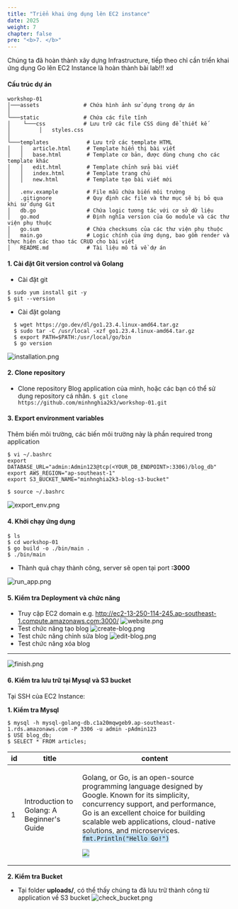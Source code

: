 ```yaml
---
title: "Triển khai ứng dụng lên EC2 instance"
date: 2025
weight: 7
chapter: false
pre: "<b>7. </b>"
---
```


Chúng ta đã hoàn thành xây dựng Infrastructure, tiếp theo chỉ cần triển khai ứng dụng Go lên EC2 Instance là hoàn thành
bài lab!!! xd

#### Cấu trúc dự án

```
workshop-01
│───assets              # Chứa hình ảnh sử dụng trong dự án
│
└───static              # Chứa các file tĩnh
│    └───css            # Lưu trữ các file CSS dùng để thiết kế
│         │   styles.css
│
└───templates            # Lưu trữ các template HTML
│   │   article.html     # Template hiển thị bài viết
│   │   base.html        # Template cơ bản, được dùng chung cho các template khác
│   │   edit.html        # Template chỉnh sửa bài viết
│   │   index.html       # Template trang chủ
│   │   new.html         # Template tạo bài viết mới
│
│   .env.example         # File mẫu chứa biến môi trường
│   .gitignore           # Quy định các file và thư mục sẽ bị bỏ qua khi sử dụng Git
│   db.go                # Chứa logic tương tác với cơ sở dữ liệu
│   go.mod               # Định nghĩa version của Go module và các thư viện phụ thuộc
│   go.sum               # Chứa checksums của các thư viện phụ thuộc
│   main.go              # Logic chính của ứng dụng, bao gồm render và thực hiện các thao tác CRUD cho bài viết
│   README.md            # Tài liệu mô tả về dự án

```

#### 1. Cài đặt Git version control và Golang

- Cài đặt git

```
$ sudo yum install git -y
$ git --version
```

- Cài đặt golang

```
  $ wget https://go.dev/dl/go1.23.4.linux-amd64.tar.gz
  $ sudo tar -C /usr/local -xzf go1.23.4.linux-amd64.tar.gz
  $ export PATH=$PATH:/usr/local/go/bin
  $ go version
```

![installation.png](/images/7-deploy-app-to-ec2/installation.png)

#### 2. Clone repository

- Clone repository Blog application của mình, hoặc các bạn có thể sử dụng repository cá nhân.
  `$ git clone https://github.com/minhnghia2k3/workshop-01.git`

#### 3. Export environment variables

Thêm biến môi trường, các biến môi trường này là phần required trong application

```
$ vi ~/.bashrc
export DATABASE_URL="admin:Admin123@tcp(<YOUR_DB_ENDPOINT>:3306)/blog_db"
export AWS_REGION="ap-southeast-1"
export S3_BUCKET_NAME="minhnghia2k3-blog-s3-bucket"

$ source ~/.bashrc
```

![export_env.png](/images/7-deploy-app-to-ec2/export_env.png)

#### 4. Khởi chạy ứng dụng

```
$ ls
$ cd workshop-01
$ go build -o ./bin/main .
$ ./bin/main
```

- Thành quả chạy thành công, server sẽ open tại port **:3000**

![run_app.png](/images/7-deploy-app-to-ec2/run_app.png)

#### 5. Kiểm tra Deployment và chức năng

- Truy cập EC2 domain e.g. http://ec2-13-250-114-245.ap-southeast-1.compute.amazonaws.com:3000/
  ![website.png](/images/7-deploy-app-to-ec2/website.png)
- Test chức năng tạo blog
  ![create-blog.png](/images/7-deploy-app-to-ec2/create-blog.png)
- Test chức năng chỉnh sửa blog
  ![edit-blog.png](/images/7-deploy-app-to-ec2/edit-blog.png)
- Test chức năng xóa blog

---

![finish.png](/images/7-deploy-app-to-ec2/finish.png)

#### 6. Kiểm tra lưu trữ tại Mysql và S3 bucket

Tại SSH của EC2 Instance:

**1. Kiểm tra Mysql**

```
$ mysql -h mysql-golang-db.c1a20mqwgeb9.ap-southeast-1.rds.amazonaws.com -P 3306 -u admin -pAdmin123
$ USE blog_db;
$ SELECT * FROM articles;
```

| id  | title                                      | content                                                                                                                                                                                                                                                                                                                                                                                                                                                                                                                  |
| --- | ------------------------------------------ | ------------------------------------------------------------------------------------------------------------------------------------------------------------------------------------------------------------------------------------------------------------------------------------------------------------------------------------------------------------------------------------------------------------------------------------------------------------------------------------------------------------------------ |
| 1   | Introduction to Golang: A Beginner's Guide | <p>Golang, or Go, is an open-source programming language designed by Google. Known for its simplicity, concurrency support, and performance, Go is an excellent choice for building scalable web applications, cloud-native solutions, and microservices.<br><span style="background-color: rgb(194, 224, 244);">`fmt.Println("Hello Go!")`</span></p><p><span style="background-color: rgb(194, 224, 244);"><img src="https://minhnghia2k3-blog-s3-bucket.s3.amazonaws.com/uploads/1736500595218035330.png"></span></p> |

**2. Kiểm tra Bucket**

- Tại folder **uploads/**, có thể thấy chúng ta đã lưu trữ thành công từ application về S3 bucket
  ![check_bucket.png](/images/7-deploy-app-to-ec2/check-bucket.png)
